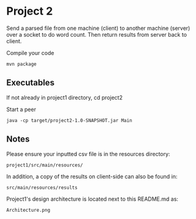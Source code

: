 # **Project 2**
Send a parsed file from one machine (client) to another machine (server) over a socket to do word count.
Then return results from server back to client.

Compile your code
```
mvn package
```

## **Executables**
If not already in project1 directory, cd project2

Start a peer

```
java -cp target/project2-1.0-SNAPSHOT.jar Main
```

## **Notes**
Please ensure your inputted csv file is in the resources directory:

```
project1/src/main/resources/
```
In addition, a copy of the results on client-side can also be found in:

```
src/main/resources/results
```

Project1's design architecture is located next to this README.md as:

```
Architecture.png
```
